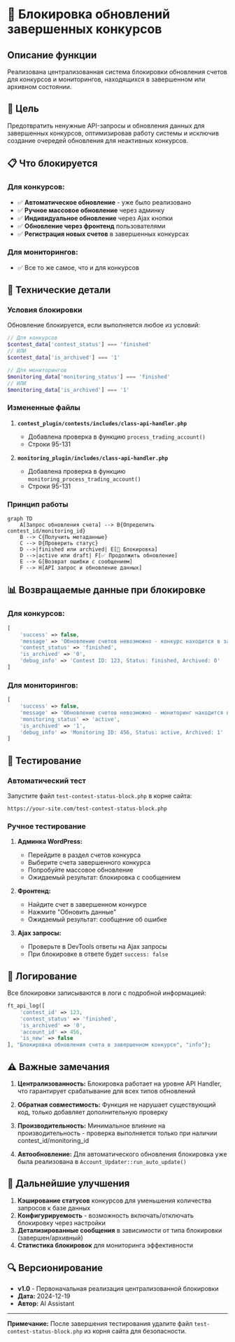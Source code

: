 # 🚦 Блокировка обновлений завершенных конкурсов

## Описание функции

Реализована централизованная система блокировки обновления счетов для конкурсов и мониторингов, находящихся в завершенном или архивном состоянии.

## 🎯 Цель

Предотвратить ненужные API-запросы и обновления данных для завершенных конкурсов, оптимизировав работу системы и исключив создание очередей обновления для неактивных конкурсов.

## 📋 Что блокируется

### Для конкурсов:
- ✅ **Автоматическое обновление** - уже было реализовано
- ✅ **Ручное массовое обновление** через админку  
- ✅ **Индивидуальное обновление** через Ajax кнопки
- ✅ **Обновление через фронтенд** пользователями
- ✅ **Регистрация новых счетов** в завершенных конкурсах

### Для мониторингов:
- ✅ Все то же самое, что и для конкурсов

## 🔧 Технические детали

### Условия блокировки

Обновление блокируется, если выполняется любое из условий:

```php
// Для конкурсов
$contest_data['contest_status'] === 'finished' 
// ИЛИ
$contest_data['is_archived'] === '1'

// Для мониторингов  
$monitoring_data['monitoring_status'] === 'finished'
// ИЛИ
$monitoring_data['is_archived'] === '1'
```

### Измененные файлы

1. **`contest_plugin/contests/includes/class-api-handler.php`**
   - Добавлена проверка в функцию `process_trading_account()`
   - Строки 95-131

2. **`monitoring_plugin/includes/class-api-handler.php`**
   - Добавлена проверка в функцию `monitoring_process_trading_account()`
   - Строки 95-131

### Принцип работы

```mermaid
graph TD
    A[Запрос обновления счета] --> B{Определить contest_id/monitoring_id}
    B --> C{Получить метаданные}
    C --> D{Проверить статус}
    D -->|finished или archived| E[🚫 Блокировка]
    D -->|active или draft| F[✅ Продолжить обновление]
    E --> G[Возврат ошибки с сообщением]
    F --> H[API запрос и обновление данных]
```

## 📊 Возвращаемые данные при блокировке

### Для конкурсов:
```php
[
    'success' => false,
    'message' => 'Обновление счетов невозможно - конкурс находится в завершенном состоянии',
    'contest_status' => 'finished',
    'is_archived' => '0',
    'debug_info' => 'Contest ID: 123, Status: finished, Archived: 0'
]
```

### Для мониторингов:
```php
[
    'success' => false,
    'message' => 'Обновление счетов невозможно - мониторинг находится в архивном состоянии',
    'monitoring_status' => 'active',
    'is_archived' => '1',
    'debug_info' => 'Monitoring ID: 456, Status: active, Archived: 1'
]
```

## 🧪 Тестирование

### Автоматический тест
Запустите файл `test-contest-status-block.php` в корне сайта:
```
https://your-site.com/test-contest-status-block.php
```

### Ручное тестирование

1. **Админка WordPress:**
   - Перейдите в раздел счетов конкурса
   - Выберите счета завершенного конкурса
   - Попробуйте массовое обновление
   - Ожидаемый результат: блокировка с сообщением

2. **Фронтенд:**
   - Найдите счет в завершенном конкурсе
   - Нажмите "Обновить данные"
   - Ожидаемый результат: сообщение об ошибке

3. **Ajax запросы:**
   - Проверьте в DevTools ответы на Ajax запросы
   - При блокировке в ответе будет `success: false`

## 📝 Логирование

Все блокировки записываются в логи с подробной информацией:

```php
ft_api_log([
    'contest_id' => 123,
    'contest_status' => 'finished',
    'is_archived' => '0',
    'account_id' => 456,
    'is_new' => false
], "Блокировка обновления счета в завершенном конкурсе", "info");
```

## ⚠️ Важные замечания

1. **Централизованность:** Блокировка работает на уровне API Handler, что гарантирует срабатывание для всех типов обновлений

2. **Обратная совместимость:** Функция не нарушает существующий код, только добавляет дополнительную проверку

3. **Производительность:** Минимальное влияние на производительность - проверка выполняется только при наличии contest_id/monitoring_id

4. **Автообновление:** Для автоматического обновления блокировка уже была реализована в `Account_Updater::run_auto_update()`

## 🚀 Дальнейшие улучшения

1. **Кэширование статусов** конкурсов для уменьшения количества запросов к базе данных
2. **Конфигурируемость** - возможность включать/отключать блокировку через настройки
3. **Детализированные сообщения** в зависимости от типа блокировки (завершен/архивный)
4. **Статистика блокировок** для мониторинга эффективности

## 🔍 Версионирование

- **v1.0** - Первоначальная реализация централизованной блокировки
- **Дата:** 2024-12-19
- **Автор:** AI Assistant

---

**Примечание:** После завершения тестирования удалите файл `test-contest-status-block.php` из корня сайта для безопасности. 